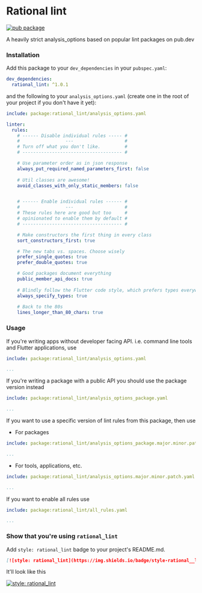 # Rational lint

[![pub package](https://img.shields.io/pub/v/rational_lint?style=flat-square)](https://pub.dev/packages/rational_lint)

A heavily strict analysis_options based on popular lint packages on pub.dev

### Installation

Add this package to your `dev_dependencies` in your `pubspec.yaml`:

```yaml
dev_dependencies:
  rational_lint: ^1.0.1
```

and the following to your `analysis_options.yaml` (create one in the root of your project if you don't
have it yet):

```yaml
include: package:rational_lint/analysis_options.yaml

linter:
  rules:
    # ------ Disable individual rules ----- #
    #                 ---                   #
    # Turn off what you don't like.         #
    # ------------------------------------- #

    # Use parameter order as in json response
    always_put_required_named_parameters_first: false
    
    # Util classes are awesome!
    avoid_classes_with_only_static_members: false


    # ------ Enable individual rules ------ #
    #                 ---                   #
    # These rules here are good but too     #
    # opinionated to enable them by default #
    # ------------------------------------- #

    # Make constructors the first thing in every class
    sort_constructors_first: true

    # The new tabs vs. spaces. Choose wisely
    prefer_single_quotes: true
    prefer_double_quotes: true

    # Good packages document everything
    public_member_api_docs: true
    
    # Blindly follow the Flutter code style, which prefers types everywhere
    always_specify_types: true
  
    # Back to the 80s
    lines_longer_than_80_chars: true
```

### Usage

If you're writing apps without developer facing API. i.e. command line tools and Flutter applications, use

```yaml
include: package:rational_lint/analysis_options.yaml

...
```


If you're writing a package with a public API you should use the package version instead

```yaml
include: package:rational_lint/analysis_options_package.yaml

...
```

If you want to use a specific version of lint rules from this package, then use

- For packages
```yaml
include: package:rational_lint/analysis_options_package.major.minor.patch.yaml

...
```

- For tools, applications, etc.
```yaml
include: package:rational_lint/analysis_options.major.minor.patch.yaml

...
```

If you want to enable all rules use

```yaml
include: package:rational_lint/all_rules.yaml

...
```

### Show that you're using `rational_lint`

Add `style: rational_lint` badge to your project's README.md. 

```md
[![style: rational_lint](https://img.shields.io/badge/style-rational__lint-blueviolet)](https://pub.dev/packages/rational_lint)
```

It'll look like this

[![style: rational_lint](https://img.shields.io/badge/style-rational__lint-blueviolet)](https://pub.dev/packages/rational_lint)

